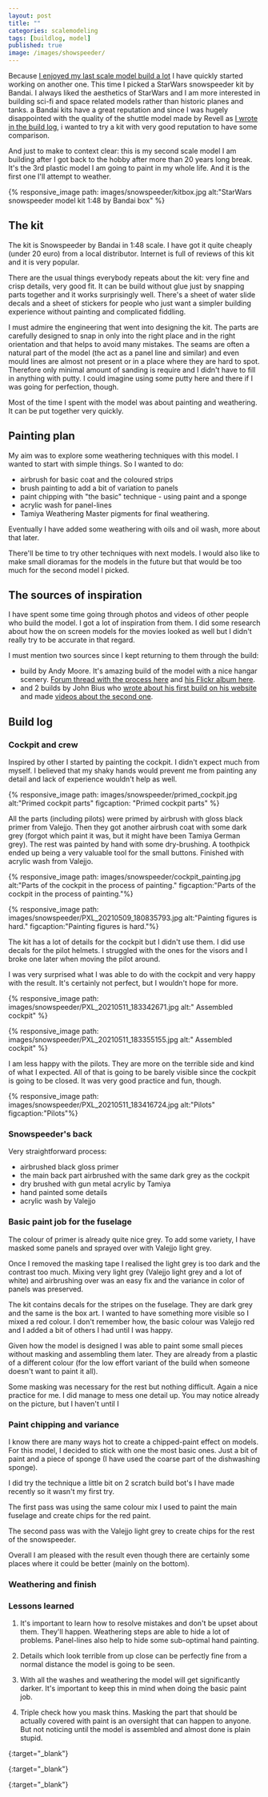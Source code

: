 ```yaml
---
layout: post
title: ""
categories: scalemodeling
tags: [buildlog, model]
published: true
image: /images/showspeeder/
---
```


Because [I enjoyed my last scale model build a lot][shuttle] I have quickly started working on another one. This time I picked a StarWars snowspeeder kit by Bandai. I always liked the aesthetics of StarWars and I am more interested in building sci-fi and space related models rather than historic planes and tanks. 
a
Bandai kits have a great reputation and since I was hugely disappointed with the quality of the shuttle model made by Revell as [I wrote in the build log][shuttle], i wanted to try a kit with very good reputation to have some comparison.

And just to make to context clear: this is my second scale model I am building  after I got back to the hobby after more than 20 years long break. It's the 3rd plastic model I am going to paint in my whole life. And it is the first one I'll attempt to weather. 


{% responsive_image path: images/snowspeeder/kitbox.jpg alt:"StarWars snowspeeder model kit 1:48 by Bandai box" %}

<!--more--> 

## The kit

The kit is Snowspeeder by Bandai in 1:48 scale. I have got it quite cheaply (under 20 euro) from a local distributor. Internet is full of reviews of this kit and it is very popular. 

There are the usual things everybody repeats about the kit: very fine and crisp details, very good fit. It can be build without glue just by snapping parts together and it works surprisingly well. There's a sheet of water slide decals and a sheet of stickers for people who just want a simpler building experience without painting and complicated fiddling.

I must admire the engineering that went into designing the kit. The parts are carefully designed to snap in only into the right place and in the right orientation and that helps to avoid many mistakes. The seams are often a natural part of the model (the act as a panel line and similar) and even mould lines are almost not present or in a place where they are hard to spot. Therefore only minimal amount of sanding is require and I didn't have to fill in anything with putty. I could imagine using some putty here and there if I was going for perfection, though.

Most of the time I spent with the model was about painting and weathering. It can be put together very quickly. 

## Painting plan

My aim was to explore some weathering techniques with this model. I wanted to start with simple things. So I wanted to do:

- airbrush for basic coat and the coloured strips
- brush painting to add a bit of variation to panels
- paint chipping with "the basic" technique - using paint and a sponge
- acrylic wash for panel-lines
- Tamiya Weathering Master pigments for final weathering.

Eventually I have added some weathering with oils and oil wash, more about that later.

There'll be time to try other techniques with next models. I would also like to make small dioramas for the models in the future but that would be too much for the second model I picked.

## The sources of inspiration

I have spent some time going through photos and videos of other people who build the model. I got a lot of inspiration from them. I did some research about how the on screen models for the movies looked as well but I didn't really try to be accurate in that regard. 

I must mention two sources since I kept returning to them through the build:

- build by Andy Moore. It's amazing build of the model with a nice hangar scenery. [Forum thread with the process here][andymoore] and [his Flickr album here][andymoore2].
- and 2 builds by John Bius who [wrote about his first build on his website][biusweb] and made [videos about the second one][biusyoutube].

## Build log

### Cockpit and crew

Inspired by other I started by painting the cockpit. I didn't expect much from myself. I believed that my shaky hands would prevent me from painting any detail and lack of experience wouldn't help as well. 

{% responsive_image path: images/snowspeeder/primed_cockpit.jpg alt:"Primed cockpit parts" figcaption: "Primed cockpit parts" %}


All the parts (including pilots) were primed by airbrush with gloss black primer from Valejjo. Then they got another airbrush coat with some dark grey (forgot which paint it was, but it might have been Tamiya German grey). The rest was painted by hand with some dry-brushing. A toothpick ended up being a very valuable tool for the small buttons. Finished with acrylic wash from Valejjo.

{% responsive_image path: images/snowspeeder/cockpit_painting.jpg alt:"Parts of the cockpit in the process of painting."  figcaption:"Parts of the cockpit in the process of painting."%}

{% responsive_image path: images/snowspeeder/PXL_20210509_180835793.jpg alt:"Painting figures is hard."  figcaption:"Painting figures is hard."%}

The kit has a lot of details for the cockpit but I didn't use them. I did use decals for the pilot helmets. I struggled with the ones for the visors and I broke one later when moving the pilot around. 

I was very surprised what I was able to do with the cockpit and very happy with the result. It's certainly not perfect, but I wouldn't hope for more. 

{% responsive_image path: images/snowspeeder/PXL_20210511_183342671.jpg alt:"   Assembled cockpit"  %}

{% responsive_image path: images/snowspeeder/PXL_20210511_183355155.jpg alt:"   Assembled cockpit"  %}

I am less happy with the pilots. They are more on the terrible side and kind of what I expected. All of that is going to be barely visible since the cockpit is going to be closed. It was very good practice and fun, though.

{% responsive_image path: images/snowspeeder/PXL_20210511_183416724.jpg alt:"Pilots"  figcaption:"Pilots"%}

### Snowspeeder's back

Very straightforward process: 

- airbrushed black gloss primer
- the main back part airbrushed with the same dark grey as the cockpit
- dry brushed with gun metal acrylic by Tamiya
- hand painted some details
- acrylic wash by Valejjo




### Basic paint job for the fuselage

The colour of primer is already quite nice grey. To add some variety, I have masked some panels and sprayed over with Valejjo light grey. 

Once I removed the masking tape I realised the light grey is too dark and the contrast too much. Mixing very light grey (Valejjo light grey and a lot of white) and airbrushing over was an easy fix and the variance in color of panels was preserved. 

The kit contains decals for the stripes on the fuselage. They are dark grey and the same is the box art. I wanted to have something more visible so I mixed a red colour. I don't remember how, the basic colour was Valejjo red and I added a bit of others I had until I was happy.

Given how the model is designed I was able to paint some small pieces without masking and assembling them later. They are already from a plastic of a different colour (for the low effort variant of the build when someone doesn't want to paint it all). 

Some masking was necessary for the rest but nothing difficult. Again a nice practice for me. I did manage to mess one detail up. You may notice already on the picture, but I haven't until I 

### Paint chipping and variance

I know there are many ways hot to create a chipped-paint effect on models. For this model, I decided to stick with one the most basic ones. Just a bit of paint and a piece of sponge (I have used the coarse part of the dishwashing sponge).

I did try the technique a little bit on 2 scratch build bot's I have made recently so it wasn't my first try. 

The first pass was using the same colour mix I used to paint the main fuselage and create chips for the red paint.

The second pass was with the Valejjo light grey to create chips for the rest of the snowspeeder.

Overall I am pleased with the result even though there are certainly some places where it could be better (mainly on the bottom).

### Weathering and finish

### Lessons learned

1) It's important to learn how to resolve mistakes and don't be upset about them. They'll happen. Weathering steps are able to hide a lot of problems. Panel-lines also help to hide some sub-optimal hand painting.

2) Details which look terrible from up close can be perfectly fine from a normal distance the model is going to be seen. 

3) With all the washes and weathering the model will get significantly darker. It's important to keep this in mind when doing the basic paint job.

4) Triple check how you mask thins. Masking the part that should be actually covered with paint is an oversight that can happen to anyone. But not noticing until the model is assembled and almost done is plain stupid.



[shuttle]: <{{ site.baseurl }}{% post_url 2021-05-04-revisiting-old-hobby-shuttle-model-kit %}> "Revisiting an old hobby - building a plastic model kit: Space Shuttle Atlantis"

[andymoore]: <https://www.britmodeller.com/forums/index.php?/topic/234989194-bandai-snowspeeder/> "Snowspeeder build by Andy Moore (forum)"
{:target="_blank"}

[andymoore2]: <https://www.flickr.com/photos/61490450@N08/albums/72157656731226343> "Snowspeedre build by Andy Moore (flickr)"
{:target="_blank"}

[biusweb]: <https://www.jonbius.com/2018/01/24/bandais-1-48-star-wars-snowspeeder-blue/> "John Bius Snowspeeder website"
{:target="_blank"}

[biusyoutube]: <https://www.youtube.com/watch?v=Mf9YndlUKkU&list=PLZt56FNuWOKfsvsng-cmJwujD7d131myS> "John Bius Snowspeeder youtube"

